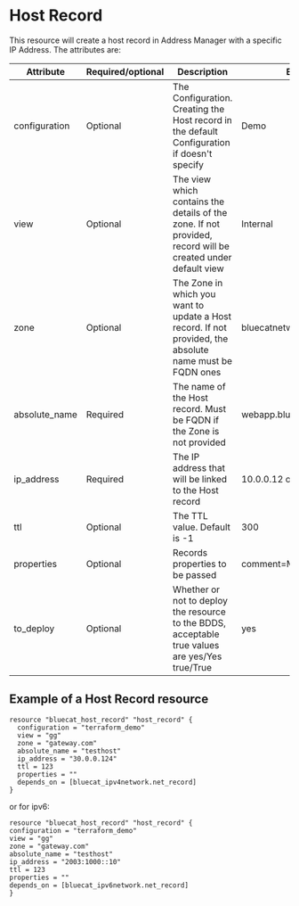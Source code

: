 # Host Record
This resource will create a host record in Address Manager with a specific IP Address. The attributes are:

| Attribute     | Required/optional | Description | Example                    |
|---------------| --- | --- |----------------------------|
| configuration | Optional | The Configuration. Creating the Host record in the default Configuration if doesn't specify | Demo                       |
| view          | Optional | The view which contains the details of the zone. If not provided, record will be created under default view | Internal                   |
| zone          | Optional | The Zone in which you want to update a Host record. If not provided, the absolute name must be FQDN ones | bluecatnetworks.com        |
| absolute_name | Required | The name of the Host record. Must be FQDN if the Zone is not provided | webapp.bluecatnetworks.com |
| ip_address    | Required | The IP address that will be linked to the Host record | 10.0.0.12 or 2003:1000::10 |
| ttl           | Optional | The TTL value. Default is -1  | 300                        |
| properties    | Optional | Records properties to be passed | comment=My comments        |
| to_deploy | Optional | Whether or not to deploy the resource to the BDDS, acceptable true values are yes/Yes true/True | yes |

## Example of a Host Record resource

    resource "bluecat_host_record" "host_record" {
      configuration = "terraform_demo"
      view = "gg"
      zone = "gateway.com"
      absolute_name = "testhost"
      ip_address = "30.0.0.124"
      ttl = 123
      properties = ""
      depends_on = [bluecat_ipv4network.net_record]
    }
or for ipv6:

    resource "bluecat_host_record" "host_record" {
    configuration = "terraform_demo"
    view = "gg"
    zone = "gateway.com"
    absolute_name = "testhost"
    ip_address = "2003:1000::10"
    ttl = 123
    properties = ""
    depends_on = [bluecat_ipv6network.net_record]
    }
